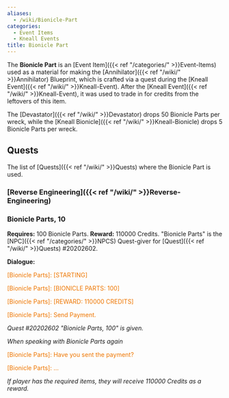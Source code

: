 ```yaml
---
aliases:
  - /wiki/Bionicle-Part
categories:
  - Event Items
  - Kneall Events
title: Bionicle Part
---
```


The **Bionicle Part** is an [Event Item]({{< ref "/categories/" >}}Event-Items) used as a material for making the [Annihilator]({{< ref "/wiki/" >}}Annihilator) Blueprint, which is crafted via a quest during the [Kneall Event]({{< ref "/wiki/" >}}Kneall-Event). After the [Kneall Event]({{< ref "/wiki/" >}}Kneall-Event), it was used to trade in for credits from the leftovers of this item.

The [Devastator]({{< ref "/wiki/" >}}Devastator) drops 50 Bionicle Parts per wreck, while the [Kneall Bionicle]({{< ref "/wiki/" >}}Kneall-Bionicle) drops 5 Bionicle Parts per wreck.

## Quests

The list of [Quests]({{< ref "/wiki/" >}}Quests) where the Bionicle Part is used.

### [Reverse Engineering]({{< ref "/wiki/" >}}Reverse-Engineering)

### Bionicle Parts, 10

**Requires:** 100 Bionicle Parts. **Reward:** 110000 Credits. "Bionicle Parts" is the [NPC]({{< ref "/categories/" >}}NPCS) Quest-giver for [Quest]({{< ref "/wiki/" >}}Quests) #20202602.

**Dialogue:**

<span style="color:#ee7600">[Bionicle Parts]: [STARTING]</span>

[Player]: ...

<span style="color:#ee7600">[Bionicle Parts]: [BIONICLE PARTS: 100]</span>

[Player]: ...

<span style="color:#ee7600">[Bionicle Parts]: [REWARD: 110000 CREDITS]</span>

[Player]: Ok.

<span style="color:#ee7600">[Bionicle Parts]: Send Payment.</span>

_Quest #20202602 "Bionicle Parts, 100" is given._

_When speaking with Bionicle Parts again_

<span style="color:#ee7600">[Bionicle Parts]: Have you sent the payment?</span>

[Player]: Yes.

<span style="color:#ee7600">[Bionicle Parts]: ...</span>

_If player has the required items, they will receive 110000 Credits as a reward._

</div>
